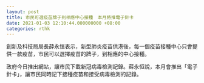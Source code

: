 ```yaml
---
layout: post
title: 市民可選疫苗牌子到相應中心接種　本月將推電子針卡　
date: 2021-01-03 12:10:44.000000000 +08:00
categories: rthk
---
```


創新及科技局局長薛永恒表示，新型肺炎疫苗供港後，每一個疫苗接種中心只會提供一款疫苗，市民可以選擇疫苗的牌子，到相應的中心接種。

政府今日推出網站，讓市民下載新冠病毒檢測記錄。薛永恒說，本月會推出「電子針卡」，讓市民同時記下接種疫苗和接受病毒檢測的記錄。

